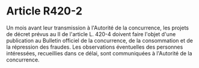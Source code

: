 # Article R420-2

Un mois avant leur transmission à l'Autorité de la concurrence, les projets de décret prévus au II de l'article L. 420-4 doivent faire l'objet d'une publication au Bulletin officiel de la concurrence, de la consommation et de la répression des fraudes. Les observations éventuelles des personnes intéressées, recueillies dans ce délai, sont communiquées à l'Autorité de la concurrence.
